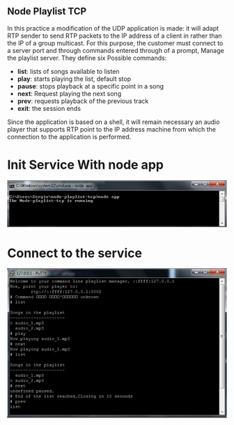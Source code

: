 ## Node Playlist TCP

In this practice a modification of the UDP application is made: it will adapt RTP sender to send RTP packets to the IP address of a client in
rather than the IP of a group multicast. 
For this purpose, the customer must connect to a server port and through commands entered through
of a prompt, Manage the playlist server. They define six Possible commands:

+ **list**: lists of songs available to listen
+ **play**: starts playing the list, default stop
+ **pause**: stops playback at a specific point in a song
+ **next**: Request playing the next song
+ **prev**: requests playback of the previous track
+ **exit**: the session ends

Since the application is based on a shell, it will remain necessary an audio player that supports RTP point to the IP address
machine from which the connection to the application is performed.

# Init Service With node app
![Init Service](./screen_1.PNG "Init Service With node app")

# Connect to the service
![Connect](./screen_2.PNG "Connect to the service")


